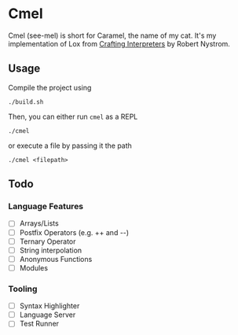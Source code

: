 # Cmel

Cmel (see-mel) is short for Caramel, the name of my cat.
It's my implementation of Lox from [Crafting Interpreters](https://www.craftinginterpreters.com) by Robert Nystrom.

## Usage

Compile the project using

```
./build.sh
```

Then, you can either run `cmel` as a REPL

```
./cmel
```

or execute a file by passing it the path

```
./cmel <filepath>
```

## Todo

### Language Features

- [ ] Arrays/Lists
- [ ] Postfix Operators (e.g. ++ and --)
- [ ] Ternary Operator
- [ ] String interpolation
- [ ] Anonymous Functions
- [ ] Modules

### Tooling

- [ ] Syntax Highlighter
- [ ] Language Server
- [ ] Test Runner
